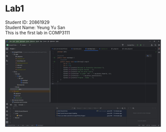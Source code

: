 # Lab1
Student ID: 20861929 <br>
Student Name: Yeung Yu San <br>
This is the first lab in COMP3111

![lab1](../markdown_img.jpg)